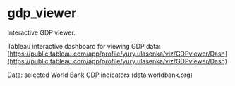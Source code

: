 # gdp_viewer
Interactive GDP viewer.

Tableau interactive dashboard for viewing GDP data:
[https://public.tableau.com/app/profile/yury.ulasenka/viz/GDPviewer/Dash](https://public.tableau.com/app/profile/yury.ulasenka/viz/GDPviewer/Dash)

Data: selected World Bank GDP indicators (data.worldbank.org)
